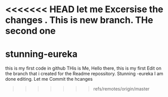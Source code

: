 <<<<<<< HEAD
let me Excersise the changes . This is new branch. THe second one
=======
# stunning-eureka
this is my first code in github
THis is Me, 
Hello there, this is my first Edit on the branch that i created for the Readme repossitory.
Stunning -eureka
I am done editing. Let me Commit the hcanges
>>>>>>> refs/remotes/origin/master
